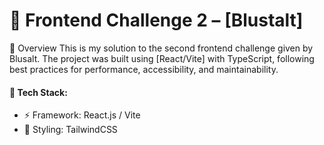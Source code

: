 
# 📌 Frontend Challenge 2 – [Blustalt]


🚀 Overview
This is my solution to the second frontend challenge given by Blusalt. The project was built using [React/Vite] with TypeScript, following best practices for performance, accessibility, and maintainability.

#### 🔹 Tech Stack:

- ⚡ Framework: React.js / Vite
- 🎨 Styling: TailwindCSS
